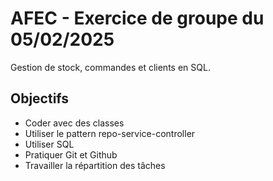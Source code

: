 # AFEC - Exercice de groupe du 05/02/2025
Gestion de stock, commandes et clients en SQL.

## Objectifs
- Coder avec des classes
- Utiliser le pattern repo-service-controller
- Utiliser SQL
- Pratiquer Git et Github
- Travailler la répartition des tâches
